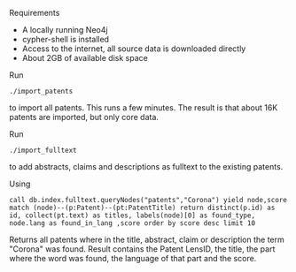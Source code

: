 Requirements

* A locally running Neo4j
* cypher-shell is installed
* Access to the internet, all source data is downloaded directly
* About 2GB of available disk space

Run

```
./import_patents
```

to import all patents. This runs a few minutes. The result is that about 16K patents are imported, but only core data.


Run

```
./import_fulltext
```

to add abstracts, claims and descriptions as fulltext to the existing patents.

Using

```
call db.index.fulltext.queryNodes("patents","Corona") yield node,score match (node)--(p:Patent)--(pt:PatentTitle) return distinct(p.id) as id, collect(pt.text) as titles, labels(node)[0] as found_type, node.lang as found_in_lang ,score order by score desc limit 10
```

Returns all patents where in the title, abstract, claim or description the term "Corona" was found. Result contains the Patent LensID, the title, the part where the word was found, the language of that part and the score.
